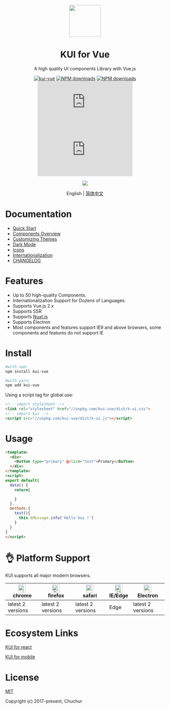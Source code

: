 <p align="center">
    <a href="https://k-ui.cn">
        <img width="100" src="https://chuchur.com/img/logo-kui.svg">
    </a>
</p>
<h1 align="center">
   KUI for Vue   
</h1>

<div align="center">

A high quality UI components Library with Vue.js

[![kui-vue](https://img.shields.io/npm/v/kui-vue.svg?style=flat-square)](https://www.npmjs.org/package/kui-vue)
[![NPM downloads](http://img.shields.io/npm/dm/kui-vue.svg?style=flat-square)](https://npmjs.org/package/kui-vue)
[![NPM downloads](https://img.shields.io/npm/dt/kui-vue.svg?style=flat-square)](https://npmjs.org/package/kui-vue)
![JS gzip size](http://img.badgesize.io/https://unpkg.com/kui-vue/dist/k-ui.js?compression=gzip&label=gzip%20size:%20JS&style=flat-square)
![CSS gzip size](http://img.badgesize.io/https://unpkg.com/kui-vue/dist/k-ui.css?compression=gzip&label=gzip%20size:%20CSS&style=flat-square)

![](https://k-ui.cn/img/theme.jpg)

English | [简体中文](./README-zh_CN.md)

</div>


# Documentation   
* [Quick Start](https://k-ui.cn/docs/start)
* [Components Overview](https://k-ui.cn/components/all)
* [Customizing Themes](https://k-ui.cn/docs/theme)
* [Dark Mode](https://k-ui.cn/docs/dark-mode)
* [Icons](https://k-ui.cn/components/icon)
* [Internationalization](https://k-ui.cn/docs/i18n)
* [CHANGELOG](https://k-ui.cn/docs/log)


# Features
- Up to 50 high-quality Components.
- Internationalization Support for Dozens of Languages.
- Supports Vue.js 2.x   
- Supports SSR   
- Supports [Nuxt.js](https://nuxtjs.org/)   
- Supports Electron   
- Most components and features support IE9 and above browsers, some   components and features do not support IE

# Install


```sh
#with npm:
npm install kui-vue

#with yarn:
npm add kui-vue
```

Using a script tag for global use:

```html
<!-- import stylesheet -->
<link rel="stylesheet" href="//unpkg.com/kui-vue/dist/k-ui.css">
<!-- import kui -->
<script src="//unpkg.com/kui-vue/dist/k-ui.js"></script>
```

# Usage
```html
<template>
  <div>
    <Button type="primary" @click="test">Primary</Button>
  </div>
</template>
<script>
export default{
  data() {
    return{

    }
  },
  methods:{
    test(){
      this.$Message.info('Hello kui !')
    }
  }
}
</script>
```
# 👌 Platform Support

KUI supports all major modern browsers.

|[<img alt="chrome" height="24px" src="https://cdnjs.cloudflare.com/ajax/libs/browser-logos/70.4.0/chrome/chrome.png" />](https://cdnjs.cloudflare.com/ajax/libs/browser-logos/70.4.0/chrome/chrome.png)<br>chrome|[<img alt="firefox" height="24px" src="https://cdnjs.cloudflare.com/ajax/libs/browser-logos/70.4.0/firefox/firefox.png" />](https://cdnjs.cloudflare.com/ajax/libs/browser-logos/70.4.0/firefox/firefox.png)<br>firefox|[<img alt="safari" height="24px" src="https://cdnjs.cloudflare.com/ajax/libs/browser-logos/70.4.0/safari/safari.png" />](https://cdnjs.cloudflare.com/ajax/libs/browser-logos/70.4.0/safari/safari.png)<br>safari|[<img alt="IE/Edge" height="24px" src="https://cdnjs.cloudflare.com/ajax/libs/browser-logos/70.4.0/edge/edge.png" />](https://cdnjs.cloudflare.com/ajax/libs/browser-logos/70.4.0/edge/edge.png)<br> IE/Edge|[<img alt="electron" height="24px" src="https://cdnjs.cloudflare.com/ajax/libs/browser-logos/70.4.0/electron/electron.png" />](https://cdnjs.cloudflare.com/ajax/libs/browser-logos/70.4.0/electron/electron.png)<br>Electron|
|--|--|--|--|--|
| latest 2 versions | latest 2 versions | latest 2 versions | Edge | latest 2 versions |


# Ecosystem Links
[KUI for react](https://react.k-ui.cn)    

[KUI for mobile](https://gitee.com/chuchur/kui-vue-mobile)


# License
[MIT](http://opensource.org/licenses/MIT)

Copyright (c) 2017-present, Chuchur
